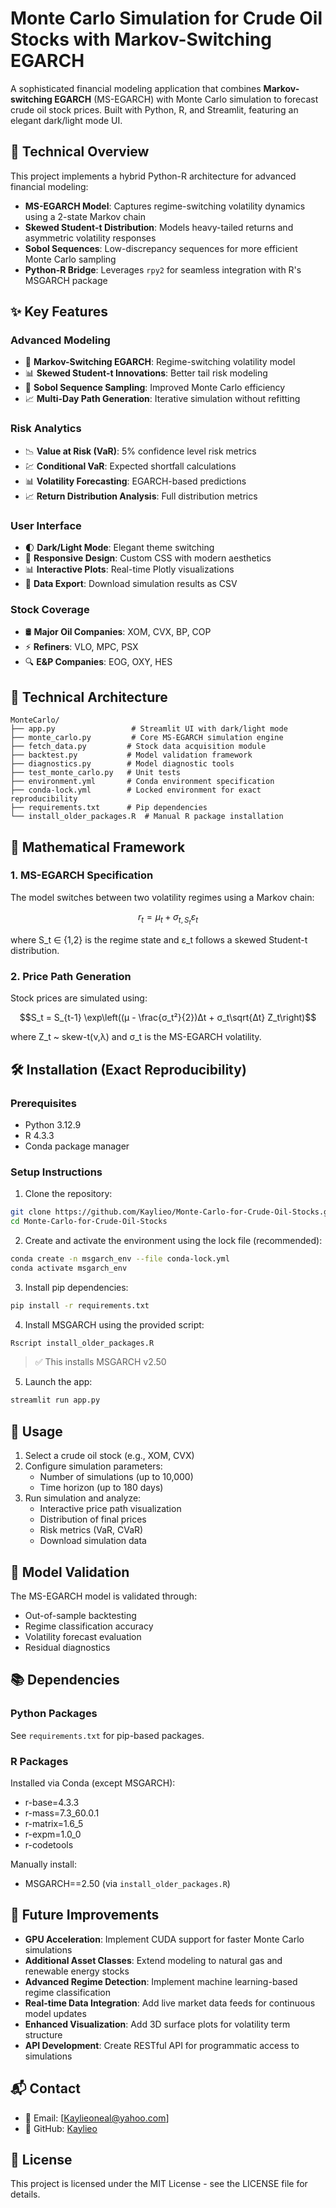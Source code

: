 # Monte Carlo Simulation for Crude Oil Stocks with Markov-Switching EGARCH

A sophisticated financial modeling application that combines **Markov-switching EGARCH** (MS-EGARCH) with Monte Carlo simulation to forecast crude oil stock prices. Built with Python, R, and Streamlit, featuring an elegant dark/light mode UI.

## 🔬 Technical Overview

This project implements a hybrid Python-R architecture for advanced financial modeling:

- **MS-EGARCH Model**: Captures regime-switching volatility dynamics using a 2-state Markov chain
- **Skewed Student-t Distribution**: Models heavy-tailed returns and asymmetric volatility responses
- **Sobol Sequences**: Low-discrepancy sequences for more efficient Monte Carlo sampling
- **Python-R Bridge**: Leverages `rpy2` for seamless integration with R's MSGARCH package

## ✨ Key Features

### Advanced Modeling
- 🔄 **Markov-Switching EGARCH**: Regime-switching volatility model
- 📊 **Skewed Student-t Innovations**: Better tail risk modeling
- 🎲 **Sobol Sequence Sampling**: Improved Monte Carlo efficiency
- 📈 **Multi-Day Path Generation**: Iterative simulation without refitting

### Risk Analytics
- 📉 **Value at Risk (VaR)**: 5% confidence level risk metrics
- 💹 **Conditional VaR**: Expected shortfall calculations
- 📊 **Volatility Forecasting**: EGARCH-based predictions
- 📈 **Return Distribution Analysis**: Full distribution metrics

### User Interface
- 🌓 **Dark/Light Mode**: Elegant theme switching
- 📱 **Responsive Design**: Custom CSS with modern aesthetics
- 📊 **Interactive Plots**: Real-time Plotly visualizations
- 💾 **Data Export**: Download simulation results as CSV

### Stock Coverage
- 🛢️ **Major Oil Companies**: XOM, CVX, BP, COP
- ⚡ **Refiners**: VLO, MPC, PSX
- 🔍 **E&P Companies**: EOG, OXY, HES

## 🔧 Technical Architecture

```
MonteCarlo/
├── app.py                 # Streamlit UI with dark/light mode
├── monte_carlo.py         # Core MS-EGARCH simulation engine
├── fetch_data.py         # Stock data acquisition module
├── backtest.py           # Model validation framework
├── diagnostics.py        # Model diagnostic tools
├── test_monte_carlo.py   # Unit tests
├── environment.yml       # Conda environment specification
├── conda-lock.yml        # Locked environment for exact reproducibility
├── requirements.txt      # Pip dependencies
└── install_older_packages.R  # Manual R package installation
```

## 📐 Mathematical Framework

### 1. MS-EGARCH Specification
The model switches between two volatility regimes using a Markov chain:

```math
r_t = μ_t + σ_{t,S_t}ε_t
```
where S_t ∈ {1,2} is the regime state and ε_t follows a skewed Student-t distribution.

### 2. Price Path Generation
Stock prices are simulated using:
```math
S_t = S_{t-1} \exp\left((μ - \frac{σ_t²}{2})Δt + σ_t\sqrt{Δt} Z_t\right)
```
where Z_t ~ skew-t(ν,λ) and σ_t is the MS-EGARCH volatility.

## 🛠️ Installation (Exact Reproducibility)

### Prerequisites
- Python 3.12.9
- R 4.3.3
- Conda package manager

### Setup Instructions

1. Clone the repository:
```bash
git clone https://github.com/Kaylieo/Monte-Carlo-for-Crude-Oil-Stocks.git
cd Monte-Carlo-for-Crude-Oil-Stocks
```

2. Create and activate the environment using the lock file (recommended):
```bash
conda create -n msgarch_env --file conda-lock.yml
conda activate msgarch_env
```

3. Install pip dependencies:
```bash
pip install -r requirements.txt
```

4. Install MSGARCH using the provided script:
```bash
Rscript install_older_packages.R
```

> ✅ This installs MSGARCH v2.50

5. Launch the app:
```bash
streamlit run app.py
```

## 🎯 Usage

1. Select a crude oil stock (e.g., XOM, CVX)
2. Configure simulation parameters:
   - Number of simulations (up to 10,000)
   - Time horizon (up to 180 days)
3. Run simulation and analyze:
   - Interactive price path visualization
   - Distribution of final prices
   - Risk metrics (VaR, CVaR)
   - Download simulation data

## 🔬 Model Validation

The MS-EGARCH model is validated through:
- Out-of-sample backtesting
- Regime classification accuracy
- Volatility forecast evaluation
- Residual diagnostics

## 📚 Dependencies

### Python Packages
See `requirements.txt` for pip-based packages.

### R Packages
Installed via Conda (except MSGARCH):
- r-base=4.3.3
- r-mass=7.3_60.0.1
- r-matrix=1.6_5
- r-expm=1.0_0
- r-codetools

Manually install:
- MSGARCH==2.50 (via `install_older_packages.R`)

## 🚀 Future Improvements

- **GPU Acceleration**: Implement CUDA support for faster Monte Carlo simulations
- **Additional Asset Classes**: Extend modeling to natural gas and renewable energy stocks
- **Advanced Regime Detection**: Implement machine learning-based regime classification
- **Real-time Data Integration**: Add live market data feeds for continuous model updates
- **Enhanced Visualization**: Add 3D surface plots for volatility term structure
- **API Development**: Create RESTful API for programmatic access to simulations

## 📬 Contact

- 📧 Email: [Kaylieoneal@yahoo.com]
- 📍 GitHub: [Kaylieo](https://github.com/Kaylieo)

## 📜 License

This project is licensed under the MIT License - see the LICENSE file for details.
